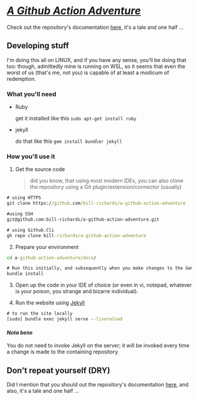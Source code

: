 # [_A Github Action Adventure_](https://github.com/bill-richards/a-github-action-adventure)

Check out the repository's documentation [here](https://bill-richards/a-github-action-adventure), it's a tale and one half ...

## Developing stuff

I'm doing this all on LINUX, and if you have any sense, you'll be doing that too: though, admittedly mine is running on WSL, so it seems that even the worst of us (that's me, not you) is capable of at least a modicum of redemption.

### What you'll need

- Ruby 

  get it installed like this `sudo apt-get install ruby`
- jekyll
  
  do that like this `gem install bundler jekyll`

### How you'll use it

1. Get the source code
   > did you know, that using most modern IDEs, you can also clone the repository using a Git plugin/extension/connector (usually)

```cmd
# using HTTPS
git clone https://github.com/bill-richards/a-github-action-adventure
```

```cmd
#using SSH
git@github.com:bill-richards/a-github-action-adventure.git
```

```cmd
# using Github.Cli
gh repo clone bill-richards/a-github-action-adventure
```

2. Prepare your environment

```cmd
cd a-github-action-adventure/docs/

# Run this initially, and subsequently when you make changes to the Gemfile
bundle install
```
 3. Open up the code in your IDE of choice (or even in vi, notepad, whatever is your poison, you strange and bizarre individual).

 4. Run the website using [Jekyll](https://jekyllrb.com/)

```cmd
# to run the site locally
[sudo] bundle exec jekyll serve --livereload
```

#### _**Nota bene**_

You do not need to invoke Jekyll on the server; it will be invoked every time a change is made to the containing repository.

## Don't repeat yourself (DRY)

Did I mention that you should out the repository's documentation [here](https://bill-richards/a-github-action-adventure), and also, it's a tale and one half ...

